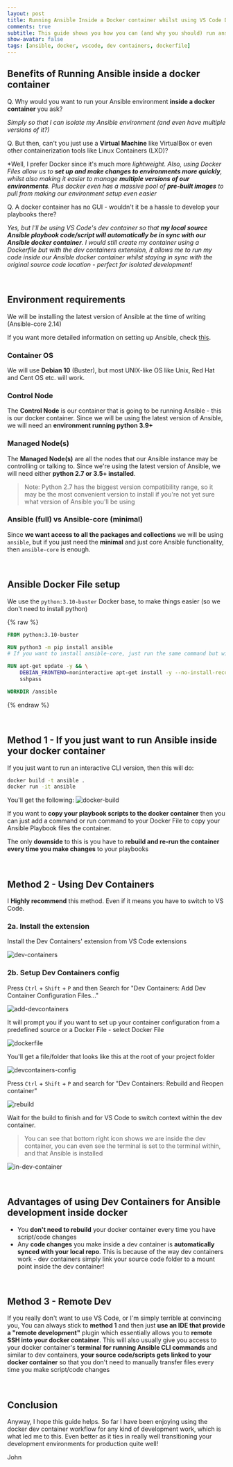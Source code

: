 ```yaml
---
layout: post
title: Running Ansible Inside a Docker container whilst using VS Code Dev Containers for VERY FAST development
comments: true
subtitle: This guide shows you how you can (and why you should) run ansible inside a docker container and why you should use VS Code dev containers for fast ansible development  
show-avatar: false
tags: [ansible, docker, vscode, dev containers, dockerfile]
---
```



## Benefits of Running Ansible inside a docker container

Q. Why would you want to run your Ansible environment **inside a docker container** you ask? 

*Simply so that I can isolate my Ansible environment (and even have multiple versions of it?)*

Q. But then, can't you just use a **Virtual Machine** like VirtualBox or even other containerization tools like Linux Containers (LXD)? 

*Well, I prefer Docker since it's much more *lightweight. Also, using Docker Files allow us to **set up and make changes to environments more quickly**, whilst also making it easier to manage **multiple versions of our environments**. Plus docker even has a massive pool of **pre-built images** to pull from making our environment setup even easier*

Q. A docker container has no GUI - wouldn't it be a hassle to develop your playbooks there? 

*Yes, but I'll be using VS Code's dev container so that **my local source Ansible playbook code/script will automatically be in sync with our Ansible docker container**. I would still create my container using a Dockerfile but with the dev containers extension, it allows me to run my code inside our Ansible docker container whilst staying in sync with the original source code location - perfect for isolated development!*  

<br/>


## Environment requirements
We will be installing the latest version of Ansible at the time of writing (Ansible-core 2.14)

If you want more detailed information on setting up Ansible, check [this](https://docs.ansible.com/ansible/latest/installation_guide/intro_installation.html#control-node-requirements).

### Container OS
We will use **Debian 10** (Buster), but most UNIX-like OS like Unix, Red Hat and Cent OS etc. will work.

### Control Node
The **Control Node** is our container that is going to be running Ansible - this is our docker container. Since we will be using the latest version of Ansible, we will need an **environment running python 3.9+**

### Managed Node(s)
The **Managed Node(s)** are all the nodes that our Ansible instance may be controlling or talking to. Since we're using the latest version of Ansible, we will need either **python 2.7 or 3.5+ installed**.

> Note: Python 2.7 has the biggest version compatibility range, so it may be the most convenient version to install if you're not yet sure what version of Ansible you'll be using   

### Ansible (full) vs Ansible-core (minimal)
Since **we want access to all the packages and collections** we will be using ```ansible```, but if you just need the **minimal** and just core Ansible functionality, then ```ansible-core``` is enough. 

<br/>

## Ansible Docker File setup

We use the ```python:3.10-buster``` Docker base, to make things easier (so we don't need to install python)

{% raw %}
```dockerfile
FROM python:3.10-buster

RUN python3 -m pip install ansible  
# If you want to install ansible-core, just run the same command but with "ansible-core" instead of "ansible"

RUN apt-get update -y && \
    DEBIAN_FRONTEND=noninteractive apt-get install -y --no-install-recommends \
    sshpass

WORKDIR /ansible
```
{% endraw %}

<br/>


## Method 1 - If you just want to run Ansible inside your docker container

If you just want to run an interactive CLI version, then this will do:

```bash
docker build -t ansible .
docker run -it ansible
```

You'll get the following:
![docker-build](../img/docker-ansible/docker-build.png)

If you want to **copy your playbook scripts to the docker container** then you can just add a command or run command to your Docker File to copy your Ansible Playbook files the container.

The only **downside** to this is you have to **rebuild and re-run the container every time you make changes** to your playbooks

<br/>

## Method 2 - Using Dev Containers
I **Highly recommend** this method. Even if it means you have to switch to VS Code.

### 2a. Install the extension
Install the Dev Containers' extension from VS Code extensions

![dev-containers](../img/docker-ansible/dev-containers.png)

### 2b. Setup Dev Containers config
Press ```Ctrl``` + ```Shift``` + ```P``` and then Search for "Dev Containers: Add Dev Container Configuration Files..."

![add-devcontainers](../img/docker-ansible/add-devcontainers.png)

It will prompt you if you want to set up your container configuration from a predefined source or a Docker File - select Docker File

![dockerfile](../img/docker-ansible/dockerfile.png)

You'll get a file/folder that looks like this at the root of your project folder

![devcontainers-config](../img/docker-ansible/devcontainers-config.png)

Press ```Ctrl``` + ```Shift``` + ```P``` and search for "Dev Containers: Rebuild and Reopen container"

![rebuild](../img/docker-ansible/rebuild.png)


Wait for the build to finish and for VS Code to switch context within the dev container. 

> You can see that bottom right icon shows we are inside the dev container, you can even see the terminal is set to the terminal within, and that Ansible is installed 

![in-dev-container](../img/docker-ansible/in-dev-container.png)

<br/>

## Advantages of using Dev Containers for Ansible development inside docker

- You **don't need to rebuild** your docker container every time you have script/code changes
- Any **code changes** you make inside a dev container is **automatically synced with your local repo**. This is because of the way dev containers work - dev containers simply link your source code folder to a mount point inside the dev container!

<br/>


## Method 3 - Remote Dev
If you really don't want to use VS Code, or I'm simply terrible at convincing you, You can always stick to **method 1** and then just **use an IDE that provide a "remote development"** plugin which essentially allows you to **remote SSH into your docker container**. This will also usually give you access to your docker container's **terminal for running Ansible CLI commands** and similar to dev containers, **your source code/scripts gets linked to your docker container** so that you don't need to manually transfer files every time you make script/code changes  

<br/>

## Conclusion

Anyway, I hope this guide helps. So far I have been enjoying using the docker dev container workflow for any kind of development work, which is what led me to this. Even better as it ties in really well transitioning your development environments for production quite well!

John
